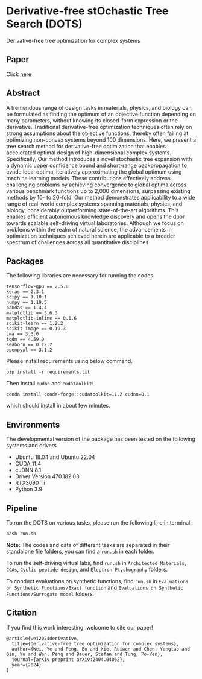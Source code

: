 # Derivative-free stOchastic Tree Search (DOTS)
Derivative-free tree optimization for complex systems

## Paper
Click [here](https://arxiv.org/abs/2404.04062)

## Abstract

A tremendous range of design tasks in materials, physics, and biology can be formulated as finding the optimum of an objective function depending on many parameters, without knowing its closed-form expression or the derivative. Traditional derivative-free optimization techniques often rely on strong assumptions about the objective functions, thereby often failing at optimizing non-convex systems beyond 100 dimensions. Here, we present a tree search method for derivative-free optimization that enables accelerated optimal design of high-dimensional complex systems. Specifically, Our method introduces a novel stochastic tree expansion with a dynamic upper confidence bound and short-range backpropagation to evade local optima, iteratively approximating the global optimum using machine learning models. These contributions effectively address challenging problems by achieving convergence to global optima across various benchmark functions up to 2,000 dimensions, surpassing existing methods by 10- to 20-fold. Our method demonstrates applicability to a wide range of real-world complex systems spanning materials, physics, and biology, considerably outperforming state-of-the-art algorithms. This enables efficient autonomous knowledge discovery and opens the door towards scalable self-driving virtual laboratories. Although we focus on problems within the realm of natural science, the advancements in optimization techniques achieved herein are applicable to a broader spectrum of challenges across all quantitative disciplines.

## Packages

The following libraries are necessary for running the codes.

```shell
tensorflow-gpu == 2.5.0
keras == 2.3.1
scipy == 1.10.1
numpy == 1.19.5
pandas == 1.4.4
matplotlib == 3.6.3
matplotlib-inline == 0.1.6
scikit-learn == 1.2.2
scikit-image == 0.19.3
cma == 3.3.0
tqdm == 4.59.0
seaborn == 0.12.2
openpyxl == 3.1.2
```
Please install requirements using below command.
```
pip install -r requirements.txt
```

Then install `cudnn` and `cudatoolkit`:
```
conda install conda-forge::cudatoolkit=11.2 cudnn=8.1
```

which should install in about few minutes.

## Environments
The developmental version of the package has been tested on the following systems and drivers.
- Ubuntu 18.04 and Ubuntu 22.04 
- CUDA 11.4
- cuDNN 8.1
- Driver Version 470.182.03
- RTX3090 Ti
- Python 3.9

## Pipeline

To run the DOTS on various tasks, please run the following line in terminal:

```shell
bash run.sh
```
**Note:** The codes and data of different tasks are separated in their standalone file folders, you can find a `run.sh` in each folder.

To run the self-driving virtual labs, find `run.sh` in `Architected Materials`, `CCAs`, `Cyclic peptide design`, and `Electron Ptychography` folders.

To conduct evaluations on synthetic functions, find `run.sh` in `Evaluations on Synthetic Functions/Exact function` and `Evaluations on Synthetic Functions/Surrogate model` folders.

## Citation

If you find this work interesting, welcome to cite our paper!

```
@article{wei2024derivative,
  title={Derivative-free tree optimization for complex systems},
  author={Wei, Ye and Peng, Bo and Xie, Ruiwen and Chen, Yangtao and Qin, Yu and Wen, Peng and Bauer, Stefan and Tung, Po-Yen},
  journal={arXiv preprint arXiv:2404.04062},
  year={2024}
}
```
